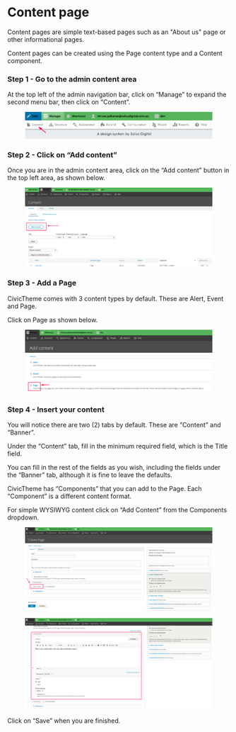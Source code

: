 # Content page

Content pages are simple text-based pages such as an "About us" page or other informational pages.

Content pages can be created using the Page content type and a Content component.

### Step 1 - Go to the admin content area <a href="#creatingastandardcontentpage-step1-gototheadmincontentarea" id="creatingastandardcontentpage-step1-gototheadmincontentarea"></a>

At the top left of the admin navigation bar, click on “Manage” to expand the second menu bar, then click on “Content”.

<figure><img src="../../../.gitbook/assets/image (79).png" alt=""><figcaption></figcaption></figure>

### Step 2 - Click on “Add content” <a href="#creatingastandardcontentpage-step2-clickon-addcontent" id="creatingastandardcontentpage-step2-clickon-addcontent"></a>

Once you are in the admin content area, click on the “Add content” button in the top left area, as shown below.

<figure><img src="../../../.gitbook/assets/image (80).png" alt=""><figcaption></figcaption></figure>

### Step 3 - Add a Page <a href="#creatingastandardcontentpage-step3-addapage" id="creatingastandardcontentpage-step3-addapage"></a>

CivicTheme comes with 3 content types by default. These are Alert, Event and Page.

Click on Page as shown below.

<figure><img src="../../../.gitbook/assets/image (92).png" alt=""><figcaption></figcaption></figure>

### Step 4 - Insert your content <a href="#creatingastandardcontentpage-step4-insertyourcontent" id="creatingastandardcontentpage-step4-insertyourcontent"></a>

You will notice there are two (2) tabs by default. These are “Content” and “Banner”.

Under the “Content” tab, fill in the minimum required field, which is the Title field.

You can fill in the rest of the fields as you wish, including the fields under the “Banner” tab, although it is fine to leave the defaults.

CivicTheme has “Components” that you can add to the Page. Each “Component” is a different content format.

For simple WYSIWYG content click on “Add Content” from the Components dropdown.

<figure><img src="../../../.gitbook/assets/image (84).png" alt=""><figcaption></figcaption></figure>

<figure><img src="../../../.gitbook/assets/image (94).png" alt=""><figcaption></figcaption></figure>

Click on “Save” when you are finished.

